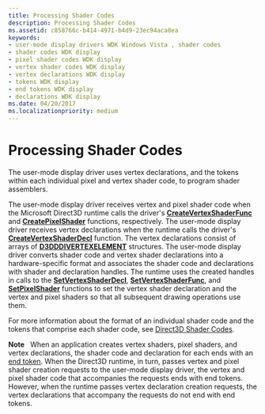 ```yaml
---
title: Processing Shader Codes
description: Processing Shader Codes
ms.assetid: c858766c-b414-4971-b4d9-23ec94aca8ea
keywords:
- user-mode display drivers WDK Windows Vista , shader codes
- shader codes WDK display
- pixel shader codes WDK display
- vertex shader codes WDK display
- vertex declarations WDK display
- tokens WDK display
- end tokens WDK display
- declarations WDK display
ms.date: 04/20/2017
ms.localizationpriority: medium
---
```


# Processing Shader Codes


The user-mode display driver uses vertex declarations, and the tokens within each individual pixel and vertex shader code, to program shader assemblers.

The user-mode display driver receives vertex and pixel shader code when the Microsoft Direct3D runtime calls the driver's [**CreateVertexShaderFunc**](/windows-hardware/drivers/ddi/d3dumddi/nc-d3dumddi-pfnd3dddi_createvertexshaderfunc) and [**CreatePixelShader**](/windows-hardware/drivers/ddi/d3dumddi/nc-d3dumddi-pfnd3dddi_createpixelshader) functions, respectively. The user-mode display driver receives vertex declarations when the runtime calls the driver's [**CreateVertexShaderDecl**](/windows-hardware/drivers/ddi/d3dumddi/nc-d3dumddi-pfnd3dddi_createvertexshaderdecl) function. The vertex declarations consist of arrays of [**D3DDDIVERTEXELEMENT**](/windows-hardware/drivers/ddi/d3dumddi/ns-d3dumddi-_d3dddivertexelement) structures. The user-mode display driver converts shader code and vertex shader declarations into a hardware-specific format and associates the shader code and declarations with shader and declaration handles. The runtime uses the created handles in calls to the [**SetVertexShaderDecl**](/windows-hardware/drivers/ddi/d3dumddi/nc-d3dumddi-pfnd3dddi_setvertexshaderdecl), [**SetVertexShaderFunc**](/windows-hardware/drivers/ddi/d3dumddi/nc-d3dumddi-pfnd3dddi_setvertexshaderfunc), and [**SetPixelShader**](/windows-hardware/drivers/ddi/d3dumddi/nc-d3dumddi-pfnd3dddi_setpixelshader) functions to set the vertex shader declaration and the vertex and pixel shaders so that all subsequent drawing operations use them.

For more information about the format of an individual shader code and the tokens that comprise each shader code, see [Direct3D Shader Codes](./direct3d-shader-codes.md).

**Note**   When an application creates vertex shaders, pixel shaders, and vertex declarations, the shader code and declaration for each ends with an [end token](./end-token.md). When the Direct3D runtime, in turn, passes vertex and pixel shader creation requests to the user-mode display driver, the vertex and pixel shader code that accompanies the requests ends with end tokens. However, when the runtime passes vertex declaration creation requests, the vertex declarations that accompany the requests do not end with end tokens.

 

 


